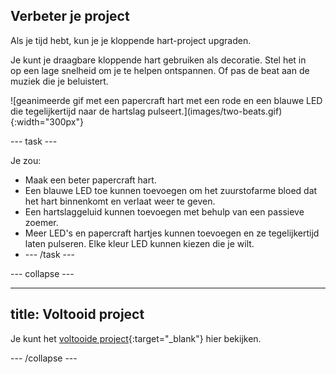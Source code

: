 ## Verbeter je project

<div style="display: flex; flex-wrap: wrap">
<div style="flex-basis: 200px; flex-grow: 1; margin-right: 15px;">
Als je tijd hebt, kun je je kloppende hart-project upgraden. 

Je kunt je draagbare kloppende hart gebruiken als decoratie. Stel het in op een lage snelheid om je te helpen ontspannen. Of pas de beat aan de muziek die je beluistert. 
</div>
<div>
![geanimeerde gif met een papercraft hart met een rode en een blauwe LED die tegelijkertijd naar de hartslag pulseert.](images/two-beats.gif){:width="300px"}
</div>
</div>

--- task ---

Je zou:
+ Maak een beter papercraft hart.
+ Een blauwe LED toe kunnen toevoegen om het zuurstofarme bloed dat het hart binnenkomt en verlaat weer te geven.
+ Een hartslaggeluid kunnen toevoegen met behulp van een passieve zoemer.
+ Meer LED's en papercraft hartjes kunnen toevoegen en ze tegelijkertijd laten pulseren. Elke kleur LED kunnen kiezen die je wilt.
+ --- /task ---

--- collapse ---

---
title: Voltooid project
---

Je kunt het [voltooide project](https://rpf.io/p/en/beating-heart-get){:target="_blank"} hier bekijken.

--- /collapse ---
